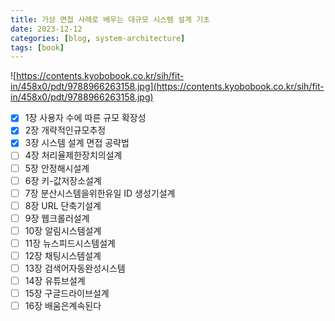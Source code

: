 ```yaml
---
title: 가상 면접 사례로 배우는 대규모 시스템 설계 기초
date: 2023-12-12
categories: [blog, system-architecture]
tags: [book]
---
```



![https://contents.kyobobook.co.kr/sih/fit-in/458x0/pdt/9788966263158.jpg](https://contents.kyobobook.co.kr/sih/fit-in/458x0/pdt/9788966263158.jpg)

- [x] 1장
 사용자 수에 따른 규모 확장성
- [x] 2장
 개략적인규모추정
- [x] 3장
 시스템 설계 면접 공략법
- [ ] 4장
 처리율제한장치의설계
- [ ] 5장
 안정해시설계
- [ ] 6장
 키-값저장소설계
- [ ] 7장
 분산시스템을위한유일 ID 생성기설계
- [ ] 8장
 URL 단축기설계
- [ ] 9장
 웹크롤러설계
- [ ] 10장
알림시스템설계
- [ ] 11장
뉴스피드시스템설계
- [ ] 12장
채팅시스템설계
- [ ] 13장
검색어자동완성시스템
- [ ] 14장
유튜브설계
- [ ] 15장
구글드라이브설계
- [ ] 16장
배움은계속된다